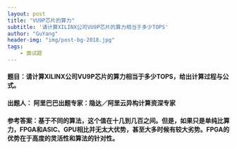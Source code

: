 ```yaml
---
layout: post
title: "VU9P芯片的算力"
subtitle: '请计算XILINX公司VU9P芯片的算力相当于多少TOPS'
author: "GuYang"
header-img: "img/post-bg-2018.jpg"
tags:    
    - 面试题
---
```


#### **题目**：请计算XILINX公司VU9P芯片的算力相当于多少TOPS，给出计算过程与公式。

#### **出题人**： 阿里巴巴出题专家：隐达／阿里云异构计算资深专家

#### **参考答案**：基于不同的算法，这个值在十几到几百之间。但是，如果只是单纯比算力，FPGA和ASIC、GPU相比并无太大优势，甚至大多时候有较大劣势。FPGA的优势在于高度的灵活性和算法的针对性。